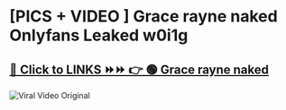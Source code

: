 
 # [PICS + VIDEO ] Grace rayne naked Onlyfans Leaked w0i1g

## <h2><a href="https://clipsfans.com/Grace_rayne_naked&ref=git">🔗 Click to LINKS ⏩⏩ 👉 🟢 Grace rayne naked </a></h2>

<a href="https://clipsfans.com/Grace_rayne_naked&ref=git" rel="nofollow" data-target="animated-image.originalLink"><img src="https://i.ibb.co.com/xMMVF88/686577567.gif" alt="Viral Video Original" style="max-width: 100%; display: inline-block;" data-target="animated-image.originalImage"></a>

